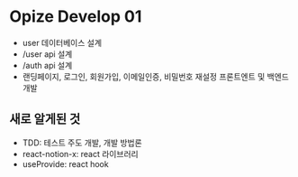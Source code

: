 # Opize Develop 01
* user 데이터베이스 설계
* /user api 설계
* /auth api 설계
* 랜딩페이지, 로그인, 회원가입, 이메일인증, 비밀번호 재설정 프론트엔트 및 백엔드 개발

## 새로 알게된 것
* TDD: 테스트 주도 개발, 개발 방법론
* react-notion-x: react 라이브러리
* useProvide: react hook
